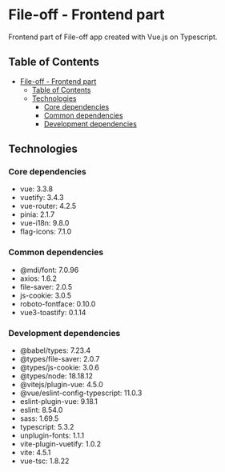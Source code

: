 # File-off - Frontend part

Frontend part of File-off app created with Vue.js on Typescript.

## Table of Contents

- [File-off - Frontend part](#file-off---frontend-part)
  - [Table of Contents](#table-of-contents)
  - [Technologies](#technologies)
    - [Core dependencies](#core-dependencies)
    - [Common dependencies](#common-dependencies)
    - [Development dependencies](#development-dependencies)

## Technologies

### Core dependencies

- vue: 3.3.8
- vuetify: 3.4.3
- vue-router: 4.2.5
- pinia: 2.1.7
- vue-i18n: 9.8.0
- flag-icons: 7.1.0

### Common dependencies

- @mdi/font: 7.0.96
- axios: 1.6.2
- file-saver: 2.0.5
- js-cookie: 3.0.5
- roboto-fontface: 0.10.0
- vue3-toastify: 0.1.14

### Development dependencies

- @babel/types: 7.23.4
- @types/file-saver: 2.0.7
- @types/js-cookie: 3.0.6
- @types/node: 18.18.12
- @vitejs/plugin-vue: 4.5.0
- @vue/eslint-config-typescript: 11.0.3
- eslint-plugin-vue: 9.18.1
- eslint: 8.54.0
- sass: 1.69.5
- typescript: 5.3.2
- unplugin-fonts: 1.1.1
- vite-plugin-vuetify: 1.0.2
- vite: 4.5.1
- vue-tsc: 1.8.22
